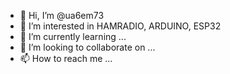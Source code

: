 - 👋 Hi, I’m @ua6em73
- 👀 I’m interested in HAMRADIO, ARDUINO, ESP32
- 🌱 I’m currently learning ...
- 💞️ I’m looking to collaborate on ...
- 📫 How to reach me ...

<!---
ua6em73/ua6em73 is a ✨ special ✨ repository because its `README.md` (this file) appears on your GitHub profile.
You can click the Preview link to take a look at your changes.
--->
